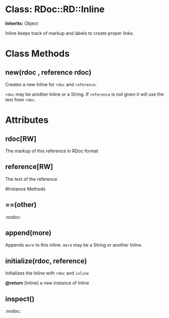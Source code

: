 # Class: RDoc::RD::Inline
**Inherits:** Object
    

Inline keeps track of markup and labels to create proper links.


# Class Methods
## new(rdoc , reference rdoc) [](#method-c-new)
Creates a new Inline for `rdoc` and `reference`.

`rdoc` may be another Inline or a String.  If `reference` is not given it will
use the text from `rdoc`.
# Attributes
## rdoc[RW] [](#attribute-i-rdoc)
The markup of this reference in RDoc format

## reference[RW] [](#attribute-i-reference)
The text of the reference


#Instance Methods
## ==(other) [](#method-i-==)
:nodoc:

## append(more) [](#method-i-append)
Appends `more` to this inline.  `more` may be a String or another Inline.

## initialize(rdoc, reference) [](#method-i-initialize)
Initializes the Inline with `rdoc` and `inline`

**@return** [Inline] a new instance of Inline

## inspect() [](#method-i-inspect)
:nodoc:

